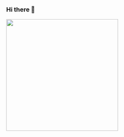 ###  Hi there 👋
<img  width="300" src="https://i.pinimg.com/originals/e1/f3/41/e1f3413bf5036045713341394f617225.gif"/>
   
 
<!--
    **AkmaljonYusupov/AkmaljonYusupov** is a ✨ _special_ ✨ repository because its `README.md` (this file) appears on your GitHub profile.
Here are some ideas to get you started:

- 🔭 I’m currently working on ...
- 🌱 I’m currently learning ...
- 👯 I’m looking to collaborate on ...
- 🤔 I’m looking for help with ...
- 💬 Ask me about ...
- 📫 How to reach me: ...
- 😄 Pronouns: ...
- ⚡ Fun fact: ...
-->
